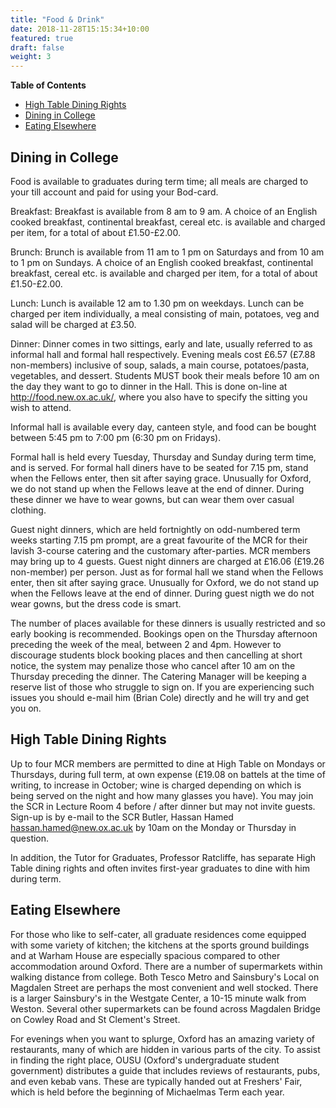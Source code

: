 ```yaml
---
title: "Food & Drink"
date: 2018-11-28T15:15:34+10:00
featured: true
draft: false
weight: 3
---
```




**Table of Contents**
- [High Table Dining Rights](#high-table-dining-rights)
- [Dining in College](#dining-in-college)
- [Eating Elsewhere](#eating-elsewhere)

## Dining in College

Food is available to graduates during term time; all meals are charged to your till account and paid for using your Bod-card.

Breakfast: Breakfast is available from 8 am to 9 am. A choice of an English cooked breakfast, continental breakfast, cereal etc. is available and charged per item, for a total of about £1.50-£2.00.

Brunch: Brunch is available from 11 am to 1 pm on Saturdays and from 10 am to 1 pm on Sundays. A choice of an English cooked breakfast, continental breakfast, cereal etc. is available and charged per item, for a total of about £1.50-£2.00.

Lunch: Lunch is available 12 am to 1.30 pm on weekdays. Lunch can be charged per item individually, a meal consisting of main, potatoes, veg and salad will be charged at £3.50.

Dinner: Dinner comes in two sittings, early and late, usually referred to as informal hall and formal hall respectively. Evening meals cost £6.57 (£7.88 non-members) inclusive of soup, salads, a main course, potatoes/pasta, vegetables, and dessert. Students MUST book their meals before 10 am on the day they want to go to dinner in the Hall. This is done on-line at http://food.new.ox.ac.uk/, where you also have to specify the sitting you wish to attend.

Informal hall is available every day, canteen style, and food can be bought between 5:45 pm to 7:00 pm (6:30 pm on Fridays).

Formal hall is held every Tuesday, Thursday and Sunday during term time, and is served. For formal hall diners have to be seated for 7.15 pm, stand when the Fellows enter, then sit after saying grace. Unusually for Oxford, we do not stand up when the Fellows leave at the end of dinner. During these dinner we have to wear gowns, but can wear them over casual clothing.

Guest night dinners, which are held fortnightly on odd-numbered term weeks starting 7.15 pm prompt, are a great favourite of the MCR for their lavish 3-course catering and the customary after-parties. MCR members may bring up to 4 guests. Guest night dinners are charged at £16.06 (£19.26 non-member) per person. Just as for formal hall we stand when the Fellows enter, then sit after saying grace. Unusually for Oxford, we do not stand up when the Fellows leave at the end of dinner. During guest nigth we do not wear gowns, but the dress code is smart.

The number of places available for these dinners is usually restricted and so early booking is recommended. Bookings open on the Thursday afternoon preceding the week of the meal, between 2 and 4pm. However to discourage students block booking places and then cancelling at short notice, the system may penalize those who cancel after 10 am on the Thursday preceding the dinner. The Catering Manager will be keeping a reserve list of those who struggle to sign on. If you are experiencing such issues you should e-mail him (Brian Cole) directly and he will try and get you on. 

## High Table Dining Rights

Up to four MCR members are permitted to dine at High Table on Mondays or Thursdays, during full term, at own expense (£19.08 on battels at the time of writing, to increase in October; wine is charged depending on which is being served on the night and how many glasses you have). You may join the SCR in Lecture Room 4 before / after dinner but may not invite guests. Sign-up is by e-mail to the SCR Butler, Hassan Hamed hassan.hamed@new.ox.ac.uk by 10am on the Monday or Thursday in question.

In addition, the Tutor for Graduates, Professor Ratcliffe, has separate High Table dining rights and often invites first-year graduates to dine with him during term. 
 

## Eating Elsewhere

For those who like to self-cater, all graduate residences come equipped with some variety of kitchen; the kitchens at the sports ground buildings and at Warham House are especially spacious compared to other accommodation around Oxford. There are a number of supermarkets within walking distance from college. Both Tesco Metro and Sainsbury's Local on Magdalen Street are perhaps the most convenient and well stocked. There is a larger Sainsbury's in the Westgate Center, a 10-15 minute walk from Weston. Several other supermarkets can be found across Magdalen Bridge on Cowley Road and St Clement's Street.

For evenings when you want to splurge, Oxford has an amazing variety of restaurants, many of which are hidden in various parts of the city. To assist in finding the right place, OUSU (Oxford's undergraduate student government) distributes a guide that includes reviews of restaurants, pubs, and even kebab vans. These are typically handed out at Freshers' Fair, which is held before the beginning of Michaelmas Term each year.

